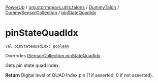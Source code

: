 [PowerUp](../../../index.md) / [org.stormgears.utils.talons](../../index.md) / [DummyTalon](../index.md) / [DummySensorCollection](index.md) / [pinStateQuadIdx](./pin-state-quad-idx.md)

# pinStateQuadIdx

`val pinStateQuadIdx: `[`Boolean`](https://kotlinlang.org/api/latest/jvm/stdlib/kotlin/-boolean/index.html)

Overrides [ISensorCollection.pinStateQuadIdx](../../-i-sensor-collection/pin-state-quad-idx.md)

Gets pin state quad index.

**Return**
Digital level of QUAD Index pin (1 if asserted, 0 if not asserted).

